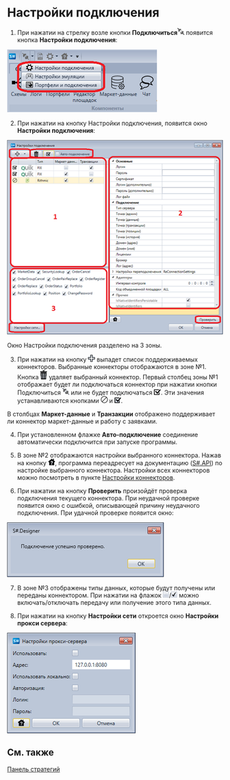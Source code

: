 # Настройки подключения

1. При нажатии на стрелку возле кнопки **Подключиться**![Designer The quick access toolbar 00](../images/Designer_quick_access_toolbar_00.png) появится кнопка **Настройки подключения**:

![Designer The connection settings 00](../images/Designer_connection_settings_00.png)

2. При нажатии на кнопку Настройки подключения, появится окно **Настройки подключения**:

![Designer The connection settings 01](../images/Designer_connection_settings_01.png)

Окно Настройки подключения разделено на 3 зоны.

3. При нажатии на кнопку ![Designer The connection settings 02](../images/Designer_connection_settings_02.png) выпадет список поддерживаемых коннекторов. Выбранные коннекторы отображаются в зоне №1. Кнопка ![Designer The connection settings 03](../images/Designer_connection_settings_03.png) удаляет выбранный коннектор. Первый столбец зоны №1 отображает будет ли подключаться коннектор при нажатии кнопки Подключиться ![Designer The connection settings 04](../images/Designer_connection_settings_04.png) или не будет подключаться ![Designer The connection settings 05](../images/Designer_connection_settings_05.png). Эти значения устанавливаются кнопками ![Designer The connection settings 06](../images/Designer_connection_settings_06.png) и ![Designer The connection settings 07](../images/Designer_connection_settings_07.png).

В столбцах **Маркет\-данные** и **Транзакции** отображено поддерживает ли коннектор маркет\-данные и работу с заявками.

4. При установленном флажке **Авто\-подключение** соединение автоматически подключится при запуске программы.

5. В зоне №2 отображаются настройки выбранного коннектора. Нажав на кнопку ![Designer The connection settings 09](../images/Designer_connection_settings_09.png), программа переадресует на документацию ([S\#.API](StockSharpAbout.md)) по настройке выбранного коннектора. Настройки всех коннекторов можно посмотреть в пункте [Настройки коннекторов](Connectors_setting.md).

6. При нажатии на кнопку **Проверить** произойдёт проверка подключения текущего коннектора. При неудачной проверке появится окно с ошибкой, описывающей причину неудачного подключения. При удачной проверке появится окно:

![Designer The connection settings 10](../images/Designer_connection_settings_10.png)

7. В зоне №3 отображены типы данных, которые будут получены или переданы коннектором. При нажатии на флажок ![Designer The connection settings 11](../images/Designer_connection_settings_11.png)\/![Designer The connection settings 12](../images/Designer_connection_settings_12.png) можно включать\/отключать передачу или получение этого типа данных.

8. При нажатии на кнопку **Настройки сети** откроется окно **Настройки прокси сервера**:

![Designer The connection settings 13](../images/Designer_connection_settings_13.png)

## См. также

[Панель стратегий](Designer_Panel_strategies.md)
